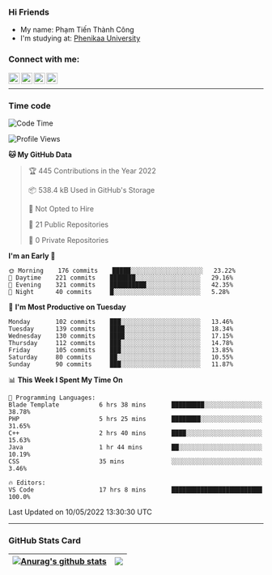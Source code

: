 ### Hi Friends

- My name: Phạm Tiến Thành Công
- I'm studying at: [Phenikaa University]


### Connect with me:
[<img align="left" alt="PhamTienThanhCong | Facebook" width="22px" src="https://upload.wikimedia.org/wikipedia/commons/thumb/1/16/Facebook-icon-1.png/640px-Facebook-icon-1.png" />][facebook]
[<img align="left" alt="PhamTienThanhCong | Zalo" width="22px" src="https://www.anphatpc.com.vn/template/anphat_2020v2/images/icon-zalo.jpg" />][zalo]
[<img align="left" alt="PhamTienThanhCong | LinkedIn" width="22px" src="https://cdn3.iconfinder.com/data/icons/inficons/512/linkedin.png" />][linkedin]
[<img align="left" alt="PhamTienThanhCong | tiktok" width="22px" src="https://cdn.worldvectorlogo.com/logos/tiktok-logo.svg" />][tiktok]

<br />

---

### Time code

<!--START_SECTION:waka-->
![Code Time](http://img.shields.io/badge/Code%20Time-317%20hrs%203%20mins-blue)

![Profile Views](http://img.shields.io/badge/Profile%20Views-87-blue)

**🐱 My GitHub Data** 

> 🏆 445 Contributions in the Year 2022
 > 
> 📦 538.4 kB Used in GitHub's Storage 
 > 
> 🚫 Not Opted to Hire
 > 
> 📜 21 Public Repositories 
 > 
> 🔑 0 Private Repositories  
 > 
**I'm an Early 🐤** 

```text
🌞 Morning    176 commits    █████░░░░░░░░░░░░░░░░░░░░   23.22% 
🌆 Daytime    221 commits    ███████░░░░░░░░░░░░░░░░░░   29.16% 
🌃 Evening    321 commits    ██████████░░░░░░░░░░░░░░░   42.35% 
🌙 Night      40 commits     █░░░░░░░░░░░░░░░░░░░░░░░░   5.28%

```
📅 **I'm Most Productive on Tuesday** 

```text
Monday       102 commits    ███░░░░░░░░░░░░░░░░░░░░░░   13.46% 
Tuesday      139 commits    ████░░░░░░░░░░░░░░░░░░░░░   18.34% 
Wednesday    130 commits    ████░░░░░░░░░░░░░░░░░░░░░   17.15% 
Thursday     112 commits    ███░░░░░░░░░░░░░░░░░░░░░░   14.78% 
Friday       105 commits    ███░░░░░░░░░░░░░░░░░░░░░░   13.85% 
Saturday     80 commits     ██░░░░░░░░░░░░░░░░░░░░░░░   10.55% 
Sunday       90 commits     ███░░░░░░░░░░░░░░░░░░░░░░   11.87%

```


📊 **This Week I Spent My Time On** 

```text
💬 Programming Languages: 
Blade Template           6 hrs 38 mins       █████████░░░░░░░░░░░░░░░░   38.78% 
PHP                      5 hrs 25 mins       ████████░░░░░░░░░░░░░░░░░   31.65% 
C++                      2 hrs 40 mins       ████░░░░░░░░░░░░░░░░░░░░░   15.63% 
Java                     1 hr 44 mins        ██░░░░░░░░░░░░░░░░░░░░░░░   10.19% 
CSS                      35 mins             ░░░░░░░░░░░░░░░░░░░░░░░░░   3.46%

🔥 Editors: 
VS Code                  17 hrs 8 mins       █████████████████████████   100.0%

```


 Last Updated on 10/05/2022 13:30:30 UTC
<!--END_SECTION:waka-->

---

### GitHub Stats Card

| <a href="https://github.com/phamtienthanhcong"><img align="center" src="https://github-readme-stats.vercel.app/api?username=PhamTienThanhCong&show_icons=true&include_all_commits=true&theme=buefy&hide_border=true&theme=ocean_dark" alt="Anurag's github stats" /></a> | <a href="https://github.com/phamtienthanhcong"><img align="center" src="https://github-readme-stats.vercel.app/api/top-langs/?username=PhamTienThanhCong&layout=compact&theme=buefy&hide_border=true&theme=ocean_dark" /></a> |
| ------------- | ------------- |

[Phenikaa University]: https://phenikaa-uni.edu.vn/vi
[facebook]: https://www.facebook.com/phamtienthanhcong
[linkedin]: https://linkedin.com/in/phamtienthanhcong
[zalo]: https://zalo.me/0396396332
[tiktok]: https://www.tiktok.com/@phamtienthanhcong
[web]: https://github.com/PhamTienThanhCong/web_dev
[min project]: https://github.com/PhamTienThanhCong/Project-Of-Web
[c and cpp]: https://github.com/PhamTienThanhCong/Code_C_and_Cpro
[python]: https://github.com/PhamTienThanhCong/Python_beginer

